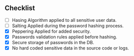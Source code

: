 ## Checklist

- [ ] Hasing Algorithm applied to all sensitive user data.
- [ ] Salting Applied during the password hashing process.
- [x] Peppering Applied for added security.
- [x] Passwords validation rules applied before hashing.
- [x] Secure storage of passwords in the DB.
- [x] No hard coded sensitive data in the source code or logs.

